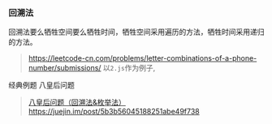 ### 回溯法

回溯法要么牺牲空间要么牺牲时间，牺牲空间采用遍历的方法，牺牲时间采用递归的方法。


> https://leetcode-cn.com/problems/letter-combinations-of-a-phone-number/submissions/
以`2.js`作为例子,


经典例题 八皇后问题

> [八皇后问题（回溯法&amp;枚举法）](http://www.2cto.com/kf/201405/302318.html)
> https://juejin.im/post/5b3b56045188251abe49f738

